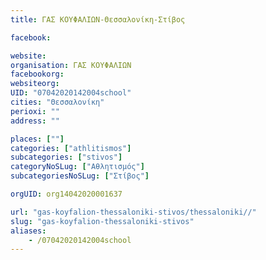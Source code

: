 ```yaml
---
title: ΓΑΣ ΚΟΥΦΑΛΙΩΝ-Θεσσαλονίκη-Στίβος

facebook:

website:
organisation: ΓΑΣ ΚΟΥΦΑΛΙΩΝ
facebookorg:
websiteorg:
UID: "07042020142004school"
cities: "Θεσσαλονίκη"
perioxi: ""
address: ""

places: [""]
categories: ["athlitismos"]
subcategories: ["stivos"]
categoryNoSLug: ["Αθλητισμός"]
subcategoriesNoSLug: ["Στίβος"]

orgUID: org14042020001637

url: "gas-koyfalion-thessaloniki-stivos/thessaloniki//"
slug: "gas-koyfalion-thessaloniki-stivos"
aliases:
    - /07042020142004school
---
```





